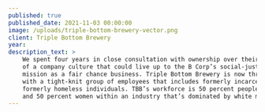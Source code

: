 ```yaml
---
published: true
published_date: 2021-11-03 00:00:00
image: /uploads/triple-bottom-brewery-vector.png
client: Triple Bottom Brewery
year:
description_text: >
    We spent four years in close consultation with ownership over their design
    of a company culture that could live up to the B Corp’s social-justice
    mission as a fair chance business. Triple Bottom Brewery is now thriving
    with a tight-knit group of employees that includes formerly incarcerated and
    formerly homeless individuals. TBB’s workforce is 50 percent people of color
    and 50 percent women within an industry that’s dominated by white men. 
---
```


